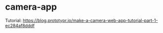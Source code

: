 # camera-app

Tutorial: https://blog.prototypr.io/make-a-camera-web-app-tutorial-part-1-ec284af8dddf
